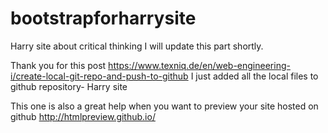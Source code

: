 # bootstrapforharrysite
Harry site about critical thinking
I will update this part shortly.

Thank you for this post
https://www.texniq.de/en/web-engineering-i/create-local-git-repo-and-push-to-github
I just added all the local files to github repository- Harry site

This one is also a great help when you want to preview your site hosted on github
http://htmlpreview.github.io/
